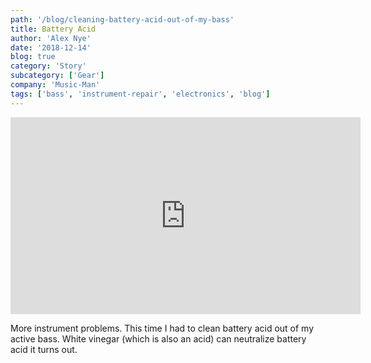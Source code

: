 ```yaml
---
path: '/blog/cleaning-battery-acid-out-of-my-bass'
title: Battery Acid
author: 'Alex Nye'
date: '2018-12-14'
blog: true
category: 'Story' 
subcategory: ['Gear']
company: 'Music-Man'
tags: ['bass', 'instrument-repair', 'electronics', 'blog']
---
```

<iframe width="560" height="315" src="https://www.youtube-nocookie.com/embed/WmgMVN2gTtw" frameborder="0" allow="accelerometer; autoplay; encrypted-media; gyroscope; picture-in-picture" allowfullscreen></iframe>

More instrument problems. This time I had to clean battery acid out of my active bass. White vinegar (which is also an acid) can neutralize battery acid it turns out. 

